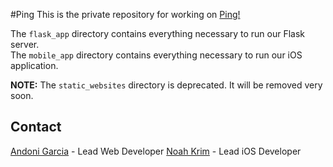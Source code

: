 #Ping
This is the private repository for working on [Ping!](http://www.igotpinged.com)

The `flask_app` directory contains everything necessary to run our Flask server.  
The `mobile_app` directory contains everything necessary to run our iOS application.

**NOTE:** The `static_websites` directory is deprecated. It will be removed very soon.

## Contact
[Andoni Garcia](mailto:andoni@uchicago.edu) - Lead Web Developer
[Noah Krim](mailto:nkrim@uchicago.edu) - Lead iOS Developer